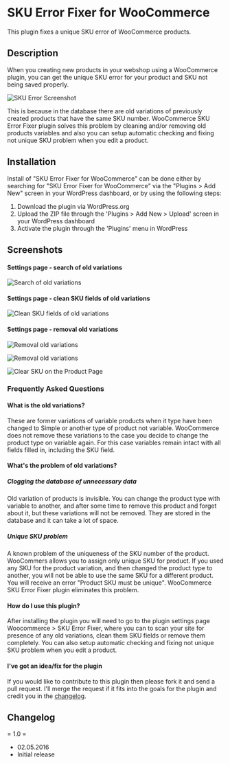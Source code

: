 # SKU Error Fixer for WooCommerce

This plugin fixes a unique SKU error of WooCommerce products.

## Description

When you creating new products in your webshop using a WooCommerce plugin, you can get the unique SKU error for your product and SKU not being saved properly.

![SKU Error Screenshot](https://ps.w.org/sku-error-fixer-for-woocommerce/trunk/screenshot-6.png)

This is because in the database there are old variations of previously created products that have the same SKU number. WooCommerce SKU Error Fixer plugin solves this problem by cleaning and/or removing old products variables and also you can setup automatic checking and fixing not unique SKU problem when you edit a product.

## Installation

Install of "SKU Error Fixer for WooCommerce" can be done either by searching for "SKU Error Fixer for WooCommerce" via the "Plugins > Add New" screen in your WordPress dashboard, or by using the following steps:

1. Download the plugin via WordPress.org
2. Upload the ZIP file through the 'Plugins > Add New > Upload' screen in your WordPress dashboard
3. Activate the plugin through the 'Plugins' menu in WordPress

## Screenshots

#### Settings page - search of old variations
![Search of old variations](https://ps.w.org/sku-error-fixer-for-woocommerce/trunk/screenshot-1.png)

#### Settings page - clean SKU fields of old variations
![Clean SKU fields of old variations](https://ps.w.org/sku-error-fixer-for-woocommerce/trunk/screenshot-2.png)

#### Settings page - removal old variations
![Removal old variations](https://ps.w.org/sku-error-fixer-for-woocommerce/trunk/screenshot-3.png)

![Removal old variations](https://ps.w.org/sku-error-fixer-for-woocommerce/trunk/screenshot-4.png)

![Clear SKU on the Product Page](https://ps.w.org/sku-error-fixer-for-woocommerce/trunk/screenshot-5.png)

### Frequently Asked Questions

#### What is the old variations?

These are former variations of variable products when it type have been changed to Simple or another type of product not variable. WooCommerce does not remove these variations to the case you decide to change the product type on variable again. For this case variables remain intact with all fields filled in, including the SKU field.

#### What's the problem of old variations?

##### Clogging the database of unnecessary data

Old variation of products is invisible. You can change the product type with variable to another, and after some time to remove this product and forget about it, but these variations will not be removed. They are stored in the database and it can take a lot of space.

##### Unique SKU problem

A known problem of the uniqueness of the SKU number of the product. WooCommers allows you to assign only unique SKU for product. If you used any SKU for the product variation, and then changed the product type to another, you will not be able to use the same SKU for a different product. You will receive an error "Product SKU must be unique". WooCommerce SKU Error Fixer plugin eliminates this problem.

#### How do I use this plugin?

After installing the plugin you will need to go to the plugin settings page Woocommerce > SKU Error Fixer, where you can to scan your site for presence of any old variations, clean them SKU fields or remove them completely. You can also setup automatic checking and fixing not unique SKU problem when you edit a product.

#### I've got an idea/fix for the plugin

If you would like to contribute to this plugin then please fork it and send a pull request. I'll merge the request if it fits into the goals for the plugin and credit you in the [changelog](https://github.com/aliowebdeveloper/sku-error-fixer-for-woocommrece/blob/master/changelog.txt).

## Changelog

= 1.0 =
* 02.05.2016
* Initial release